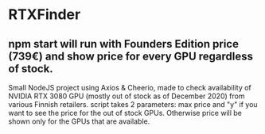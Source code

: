 # RTXFinder

## npm start will run with Founders Edition price (739€) and show price for every GPU regardless of stock.
Small NodeJS project using Axios & Cheerio, made to check availability of NVIDIA RTX 3080 GPU (mostly out of stock as of December 2020) from various Finnish retailers. 
script takes 2 parameters: max price and "y" if you want to see the price for the out of stock GPUs. Otherwise price will be shown only for the GPUs that are available.

